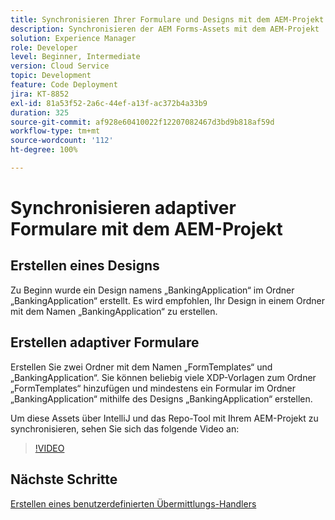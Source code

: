 ```yaml
---
title: Synchronisieren Ihrer Formulare und Designs mit dem AEM-Projekt
description: Synchronisieren der AEM Forms-Assets mit dem AEM-Projekt
solution: Experience Manager
role: Developer
level: Beginner, Intermediate
version: Cloud Service
topic: Development
feature: Code Deployment
jira: KT-8852
exl-id: 81a53f52-2a6c-44ef-a13f-ac372b4a33b9
duration: 325
source-git-commit: af928e60410022f12207082467d3bd9b818af59d
workflow-type: tm+mt
source-wordcount: '112'
ht-degree: 100%

---
```


# Synchronisieren adaptiver Formulare mit dem AEM-Projekt

## Erstellen eines Designs

Zu Beginn wurde ein Design namens „BankingApplication“ im Ordner „BankingApplication“ erstellt. Es wird empfohlen, Ihr Design in einem Ordner mit dem Namen „BankingApplication“ zu erstellen.

## Erstellen adaptiver Formulare

Erstellen Sie zwei Ordner mit dem Namen „FormTemplates“ und „BankingApplication“. Sie können beliebig viele XDP-Vorlagen zum Ordner „FormTemplates“ hinzufügen und mindestens ein Formular im Ordner „BankingApplication“ mithilfe des Designs „BankingApplication“ erstellen.

Um diese Assets über IntelliJ und das Repo-Tool mit Ihrem AEM-Projekt zu synchronisieren, sehen Sie sich das folgende Video an:

>[!VIDEO](https://video.tv.adobe.com/v/336937?quality=12&learn=on)

## Nächste Schritte

[Erstellen eines benutzerdefinierten Übermittlungs-Handlers](./custom-submit-to-servlet.md)
